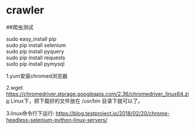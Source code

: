 # crawler

##爬虫测试

sudo easy_install pip <br />
sudo pip install selenium <br />
sudo  pip install pyquery <br />
sudo pip install requests <br />
sudo pip install pymysql  <br />

1.yum安装chromed浏览器 

2.wget https://chromedriver.storage.googleapis.com/2.36/chromedriver_linux64.zip
Linux下，把下载好的文件放在 /usr/bin 目录下就可以了。

3.linux命令行下运行:
https://blog.testproject.io/2018/02/20/chrome-headless-selenium-python-linux-servers/